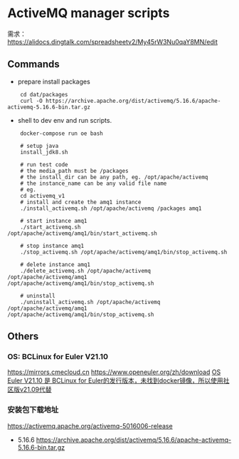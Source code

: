 # ActiveMQ manager scripts
需求：
    https://alidocs.dingtalk.com/spreadsheetv2/My45rW3Nu0qaY8MN/edit

## Commands
* prepare install packages
```
    cd dat/packages
    curl -O https://archive.apache.org/dist/activemq/5.16.6/apache-activemq-5.16.6-bin.tar.gz
```

* shell to dev env and run scripts.
```
    docker-compose run oe bash

    # setup java
    install_jdk8.sh

    # run test code
    # the media_path must be /packages
    # the install_dir can be any path, eg. /opt/apache/activemq
    # the instance_name can be any valid file name
    # eg.
    cd activemq_v1
    # install and create the amq1 instance
    ./install_activemq.sh /opt/apache/activemq /packages amq1

    # start instance amq1
    ./start_activemq.sh /opt/apache/activemq/amq1/bin/start_activemq.sh

    # stop instance amq1
    ./stop_activemq.sh /opt/apache/activemq/amq1/bin/stop_activemq.sh

    # delete instance amq1
    ./delete_activemq.sh /opt/apache/activemq /opt/apache/activemq/amq1 /opt/apache/activemq/amq1/bin/stop_activemq.sh

    # uninstall
    ./uninstall_activemq.sh /opt/apache/activemq /opt/apache/activemq/amq1 /opt/apache/activemq/amq1/bin/stop_activemq.sh
```

## Others
### OS: BCLinux for Euler V21.10
https://mirrors.cmecloud.cn
https://www.openeuler.org/zh/download
[OS Euler V21.10 是 BCLinux for Euler的发行版本，未找到docker镜像，所以使用社区版v21.09代替](https://gitee.com/openeuler/openeuler-docker-images)

### 安装包下载地址
https://activemq.apache.org/activemq-5016006-release
* 5.16.6
    https://archive.apache.org/dist/activemq/5.16.6/apache-activemq-5.16.6-bin.tar.gz
